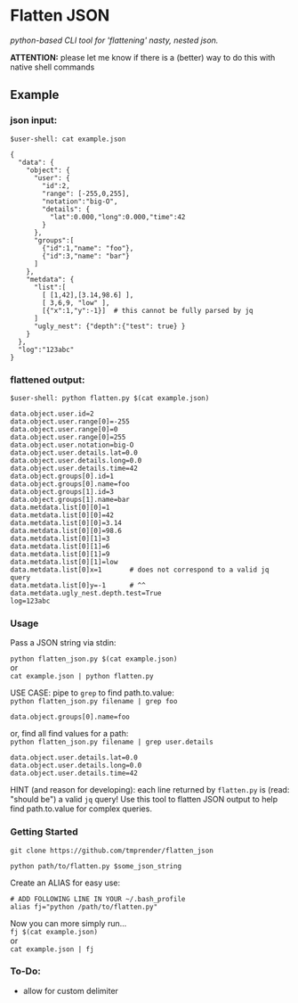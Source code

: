 # Flatten JSON
*python-based CLI tool for 'flattening' nasty, nested json.*

**ATTENTION:** please let me know if there is a (better) way to do this with native shell commands

## Example

### json input:
`$user-shell: cat example.json`
```
{
  "data": {
    "object": { 
      "user": {
        "id":2,
        "range": [-255,0,255],
        "notation":"big-O",
        "details": {
          "lat":0.000,"long":0.000,"time":42
        }
      },
      "groups":[
        {"id":1,"name": "foo"},
        {"id":3,"name": "bar"}
      ]
    },
    "metdata": {
      "list":[ 
        [ [1,42],[3.14,98.6] ], 
        [ 3,6,9, "low" ],
        [{"x":1,"y":-1}]  # this cannot be fully parsed by jq
      ]
      "ugly_nest": {"depth":{"test": true} }
    }
  },
  "log":"123abc"
}

```
### flattened output:
`$user-shell: python flatten.py $(cat example.json)`
```
data.object.user.id=2
data.object.user.range[0]=-255
data.object.user.range[0]=0
data.object.user.range[0]=255
data.object.user.notation=big-O
data.object.user.details.lat=0.0
data.object.user.details.long=0.0
data.object.user.details.time=42
data.object.groups[0].id=1
data.object.groups[0].name=foo
data.object.groups[1].id=3
data.object.groups[1].name=bar
data.metdata.list[0][0]=1
data.metdata.list[0][0]=42
data.metdata.list[0][0]=3.14
data.metdata.list[0][0]=98.6
data.metdata.list[0][1]=3
data.metdata.list[0][1]=6
data.metdata.list[0][1]=9
data.metdata.list[0][1]=low
data.metdata.list[0]x=1       # does not correspond to a valid jq query
data.metdata.list[0]y=-1      # ^^
data.metdata.ugly_nest.depth.test=True
log=123abc
```

### Usage
Pass a JSON string via stdin: 

`python flatten_json.py $(cat example.json)`\
or\
`cat example.json | python flatten.py`

USE CASE: pipe to `grep` to find path.to.value:\
`python flatten_json.py filename | grep foo`
```
data.object.groups[0].name=foo
```
or, find all find values for a path:\
`python flatten_json.py filename | grep user.details`
```
data.object.user.details.lat=0.0
data.object.user.details.long=0.0
data.object.user.details.time=42
```

HINT (and reason for developing): each line returned by `flatten.py` is (read: "should be") a valid `jq` query! Use this tool to flatten JSON output to help find path.to.value for complex queries.

### Getting Started
`git clone https://github.com/tmprender/flatten_json`

`python path/to/flatten.py $some_json_string`

Create an ALIAS for easy use:
```
# ADD FOLLOWING LINE IN YOUR ~/.bash_profile
alias fj="python /path/to/flatten.py"
```
Now you can more simply run... \
`fj $(cat example.json)`\
or\
`cat example.json | fj`



### To-Do:
- allow for custom delimiter
 
